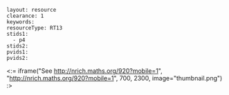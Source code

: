 ````
layout: resource
clearance: 1
keywords:
resourceType: RT13
stids1: 
  - p4
stids2:
pvids1:
pvids2:

````

<:= iframe("See http://nrich.maths.org/920?mobile=1", "http://nrich.maths.org/920?mobile=1", 700, 2300, image="thumbnail.png") :>

